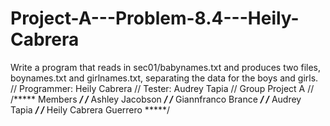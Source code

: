 # Project-A---Problem-8.4---Heily-Cabrera
Write a program that reads in sec01/babynames.txt and produces two files, boynames.txt and girlnames.txt, separating the data for the boys and girls.
// Programmer: Heily Cabrera // Tester: Audrey Tapia
// Group Project A //
/***** Members *****/
/***** Ashley Jacobson *****/
/***** Giannfranco Brance *****/
/***** Audrey Tapia *****/
/***** Heily Cabrera Guerrero *****/
